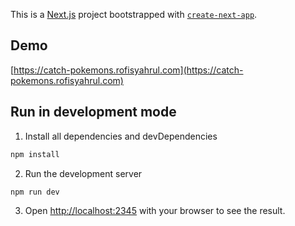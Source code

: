 This is a [Next.js](https://nextjs.org/) project bootstrapped with [`create-next-app`](https://github.com/vercel/next.js/tree/canary/packages/create-next-app).

## Demo

[https://catch-pokemons.rofisyahrul.com](https://catch-pokemons.rofisyahrul.com)

## Run in development mode

1. Install all dependencies and devDependencies

```bash
npm install
```

2. Run the development server

```bash
npm run dev
```

3. Open [http://localhost:2345](http://localhost:2345) with your browser to see the result.
